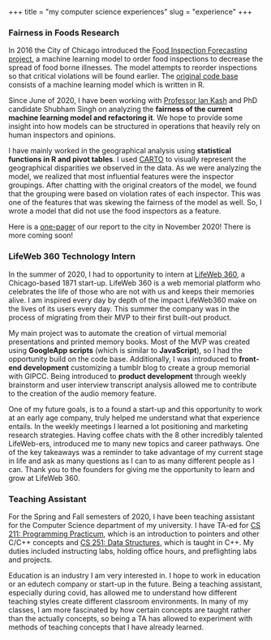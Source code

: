 +++
title = "my computer science experiences"
slug = "experience"
+++

### Fairness in Foods Research
In 2016 the City of Chicago introduced the [Food Inspection Forecasting project](https://chicago.github.io/food-inspections-evaluation/), a machine learning model to order food inspections to decrease the spread of food borne illnesses. The model attempts to reorder inspections so that critical violations will be found earlier. The [original code base](https://github.com/Chicago/food-inspections-evaluation) consists of a machine learning model which is written in R.

Since June of 2020, I have been working with [Professor Ian Kash](https://www.cs.uic.edu/~iankash/) and PhD candidate Shubham Singh on analyzing the **fairness of the current machine learning model and refactoring it**. We hope to provide some insight into how models can be structured in operations that heavily rely on human inspectors and opinions.

I have mainly worked in the geographical analysis using **statistical functions in R and pivot tables**. I used [CARTO](https://carto.com) to visually represent the geographical disparities we observed in the data. As we were analyzing the model, we realized that most influential features were the inspector groupings. After chatting with the original creators of the model, we found that the grouping were based on violation rates of each inspector. This was one of the features that was skewing the fairness of the model as well. So, I wrote a model that did not use the food inspectors as a feature.

Here is a [one-pager](https://docs.google.com/document/d/1Mhki-Hj8xgeoZ3l12L8nMmxaCng7g8AnVbTZS04p9fw/edit?usp=sharing) of our report to the city in November 2020! There is more coming soon!

### LifeWeb 360 Technology Intern
In the summer of 2020, I had to opportunity to intern at [LifeWeb 360](https://www.lifeweb360.com), a Chicago-based 1871 start-up. LifeWeb 360 is a web memorial platform who celebrates the life of those who are not with us and keeps their memories alive. I am inspired every day by depth of the impact LifeWeb360 make on the lives of its users every day. This summer the company was in the process of migrating from their MVP to their first built-out product.

My main project was to automate the creation of virtual memorial presentations and printed memory books. Most of the MVP was created using **GoogleApp scripts** (which is similar to **JavaScript**), so I had the opportunity build on the code base. Additionally, I was introduced to **front-end development** customizing a tumblr blog to create a group memorial with GIPCC. Being introduced to **product development** through weekly brainstorm and user interview transcript analysis allowed me to contribute to the creation of the audio memory feature.

One of my future goals, is to a found a start-up and this opportunity to work at an early age company, truly helped me understand what that experience entails. In the weekly meetings I learned a lot positioning and marketing research strategies. Having coffee chats with the 8 other incredibly talented LifeWeb-ers, introduced me to many new topics and career pathways. One of the key takeaways was a reminder to take advantage of my current stage in life and ask as many questions as I can to as many different people as I can. Thank you to the founders for giving me the opportunity to learn and grow at LifeWeb 360.

### Teaching Assistant
For the Spring and Fall semesters of 2020, I have been teaching assistant for the Computer Science department of my university. I have TA-ed for [CS 211: Programming Practicum](https://cs211.class.uic.edu), which is an introduction to pointers and other C/C++ concepts and [CS 251: Data Structures](https://catalog.uic.edu/ucat/course-descriptions/cs/), which is taught in C++. My duties included instructing labs, holding office hours, and preflighting labs and projects.

Education is an industry I am very interested in. I hope to work in education or an edutech company or start-up in the future. Being a teaching assistant, especially during covid, has allowed me to understand how different teaching styles create different classroom environments. In many of my classes, I am more fascinated by how certain concepts are taught rather than the actually concepts, so being a TA has allowed to experiment with methods of teaching concepts that I have already learned.
